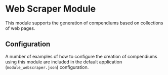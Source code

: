 ﻿
# Web Scraper Module

This module supports the generation of compendiums based on collections of web pages.

## Configuration

A number of examples of how to configure the creation of compendiums using this module are included in the default application (`module_webscraper.json`) configuration. 
